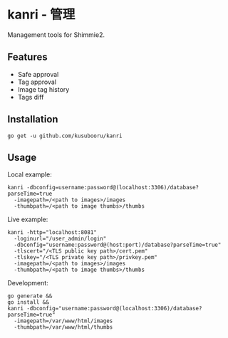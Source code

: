 # kanri - 管理
Management tools for Shimmie2.

## Features
* Safe approval
* Tag approval
* Image tag history
* Tags diff

## Installation

```console
go get -u github.com/kusubooru/kanri
```

## Usage

Local example:

```console
kanri -dbconfig=username:password@(localhost:3306)/database?parseTime=true
  -imagepath=/<path to images>/images
  -thumbpath=/<path to image thumbs>/thumbs
```

Live example:

```console
kanri -http="localhost:8081"
  -loginurl="/user_admin/login"
  -dbconfig="username:password@(host:port)/database?parseTime=true"
  -tlscert="/<TLS public key path>/cert.pem"
  -tlskey="/<TLS private key path>/privkey.pem"
  -imagepath=/<path to images>/images
  -thumbpath=/<path to image thumbs>/thumbs
```

Development:

```console
go generate &&
go install &&
kanri -dbconfig="username:password@(localhost:3306)/database?parseTime=true"
  -imagepath=/var/www/html/images
  -thumbpath=/var/www/html/thumbs
```
